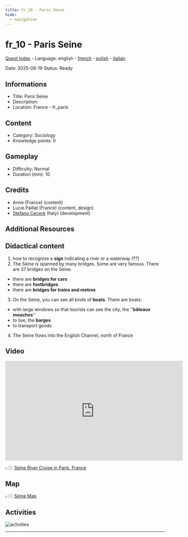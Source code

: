 ```yaml
---
title: fr_10 - Paris Seine
hide:
  - navigation
---
```


# fr_10 - Paris Seine
[Quest Index](./index.md) - Language: english - [french](./fr_10.fr.md) - [polish](./fr_10.pl.md) - [italian](./fr_10.it.md)

Date: 2025-08-19
Status: Ready

## Informations

- Title: Paris Seine
- Description: 
- Location: France - fr_paris
## Content
- Category: Sociology
- Knowledge points: 0
## Gameplay
- Difficulty: Normal
- Duration (min): 10
## Credits
- Anne (France) (content)
- Lucie Paillat (France) (content, design)
- [Stefano Cecere](https://stefanocecere.com) (Italy) (development)

## Additional Resources

## Didactical content

1. how to recognize a **sign** indicating a river or a waterway (??)
2. The Seine is spanned by many bridges. Some are very famous. There are 37 bridges on the Seine.
- there are **bridges for cars**  
- there are **footbridges**  
- there are **bridges for trains and metros**
3. On the Seine, you can see all kinds of **boats**. There are boats:
- with large windows so that tourists can see the city, the ''**bâteaux  mouches**''  
- to live, the **barges**  
- to transport goods  
4. The Seine flows into the English Channel, north of France

## Video

<iframe width="560" height="315" src="https://www.youtube.com/embed/RGOFuzdol9Q?si=rGWg53DhcCsMiMdi" title="YouTube video player" frameborder="0" allow="accelerometer; autoplay; clipboard-write; encrypted-media; gyroscope; picture-in-picture; web-share" referrerpolicy="strict-origin-when-cross-origin" allowfullscreen></iframe>

👉🏼 [Seine River Cruise in Paris, France ](https://www.youtube.com/watch?v=RGOFuzdol9Q)

## Map

👉🏼 [Seine Map](https://en.wikipedia.org/wiki/Seine#/map/0)

## Activities

![activities](https://tulamama.com/wp-content/uploads/2020/03/Park-Maze.jpg)


---

